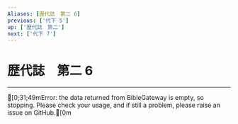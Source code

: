 ```yaml
---
Aliases: [歴代誌　第二 6]
previous: ['代下 5']
up: ['歴代誌　第二']
next: ['代下 7']
---
```

# 歴代誌　第二 6

***
[0;31;49mError: the data returned from BibleGateway is empty, so stopping. Please check your usage, and if still a problem, please raise an issue on GitHub.[0m
